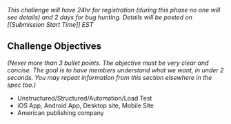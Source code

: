 _This challenge will have 24hr for registration (during this phase no one will see details) and 2 days for bug hunting. Details will be posted on [[Submission Start Time]] EST_

## Challenge Objectives
_(Never more than 3 bullet points. The objective must be very clear and concise. The goal is to have members understand what we want, in under 2 seconds. You may repeat information from this section elsewhere in the spec too.)_

- Unstructured/Structured/Automation/Load Test
- iOS App, Android App, Desktop site, Mobile Site
- American publishing company